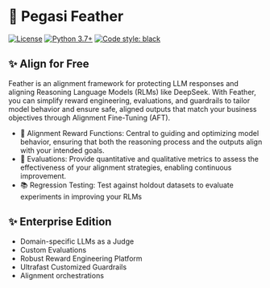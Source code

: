 # 🪽 Pegasi Feather 
[![License](https://img.shields.io/badge/License-Apache_2.0-blue.svg)](https://opensource.org/licenses/Apache-2.0)
[![Python 3.7+](https://img.shields.io/badge/python-3.7+-blue.svg)](https://www.python.org/downloads/release/python-370/)
[![Code style: black](https://img.shields.io/badge/code%20style-black-000000.svg)](https://github.com/psf/black)

## ✨ Align for Free

Feather is an alignment framework for protecting LLM responses and aligning Reasoning Language Models (RLMs) like DeepSeek. With Feather, you can simplify reward engineering, evaluations, and guardrails to tailor model behavior and ensure safe, aligned outputs that match your business objectives through Alignment Fine-Tuning (AFT).

- 🤝 Alignment Reward Functions: Central to guiding and optimizing model behavior, ensuring that both the reasoning process and the outputs align with your intended goals.
- 🧪 Evaluations: Provide quantitative and qualitative metrics to assess the effectiveness of your alignment strategies, enabling continuous improvement.
- 📚 Regression Testing: Test against holdout datasets to evaluate experiments in improving your RLMs

## ✨ Enterprise Edition
- Domain-specific LLMs as a Judge
- Custom Evaluations
- Robust Reward Engineering Platform
- Ultrafast Customized Guardrails
- Alignment orchestrations
